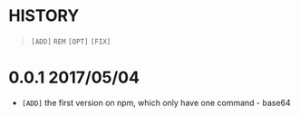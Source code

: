 HISTORY
===

> `[ADD]` `REM` `[OPT]` `[FIX]`

# 0.0.1 2017/05/04

* `[ADD]` the first version on npm, which only have one command - base64